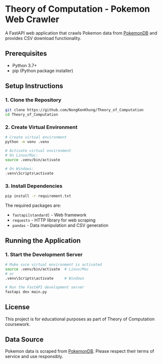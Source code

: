 # Theory of Computation - Pokemon Web Crawler

A FastAPI web application that crawls Pokemon data from [PokemonDB](https://pokemondb.net/pokedex/) and provides CSV download functionality.
  
## Prerequisites

- Python 3.7+
- pip (Python package installer)

## Setup Instructions

### 1. Clone the Repository

```bash
git clone https://github.com/NongKenKhung/Theory_of_Computation
cd Theory_of_Computation
```

### 2. Create Virtual Environment

```bash
# Create virtual environment
python -m venv .venv

# Activate virtual environment
# On Linux/Mac:
source .venv/bin/activate

# On Windows:
.venv\Scripts\activate
```

### 3. Install Dependencies

```bash
pip install -r requirement.txt
```

The required packages are:
- `fastapi[standard]` - Web framework
- `requests` - HTTP library for web scraping
- `pandas` - Data manipulation and CSV generation

## Running the Application

### 1. Start the Development Server

```bash
# Make sure virtual environment is activated
source .venv/bin/activate  # Linux/Mac
# or
.venv\Scripts\activate     # Windows

# Run the FastAPI development server
fastapi dev main.py
```


## License

This project is for educational purposes as part of Theory of Computation coursework.

## Data Source

Pokemon data is scraped from [PokemonDB](https://pokemondb.net/pokedex/). Please respect their terms of service and use responsibly.
